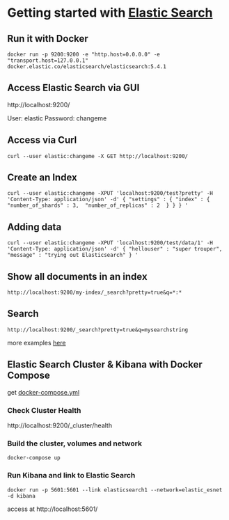 # Getting started with [Elastic Search](https://github.com/elastic/elasticsearch)

## Run it with Docker

`docker run -p 9200:9200 -e "http.host=0.0.0.0" -e "transport.host=127.0.0.1" docker.elastic.co/elasticsearch/elasticsearch:5.4.1`


## Access Elastic Search via GUI

http://localhost:9200/

User: elastic
Password: changeme

## Access via Curl

`curl --user elastic:changeme -X GET http://localhost:9200/`

## Create an Index

`curl --user elastic:changeme -XPUT 'localhost:9200/test?pretty' -H 'Content-Type: application/json' -d'
{
    "settings" : {
        "index" : {
            "number_of_shards" : 3, 
            "number_of_replicas" : 2 
        }
    }
}
'`

## Adding data

`curl --user elastic:changeme -XPUT 'localhost:9200/test/data/1' -H 'Content-Type: application/json' -d'
{
    "hellouser" : "super trouper",
    "message" : "trying out Elasticsearch"
}
'`

## Show all documents in an index

`http://localhost:9200/my-index/_search?pretty=true&q=*:*`

## Search

`http://localhost:9200/_search?pretty=true&q=mysearchstring`

more examples [here](https://github.com/u1i/elastic-search-getting-started)

## Elastic Search Cluster & Kibana with Docker Compose

get [docker-compose.yml](docker-compose.yml)

### Check Cluster Health

http://localhost:9200/_cluster/health

### Build the cluster, volumes and network
`docker-compose up`

### Run Kibana and link to Elastic Search

`docker run -p 5601:5601 --link elasticsearch1 --network=elastic_esnet -d kibana`

access at http://localhost:5601/

